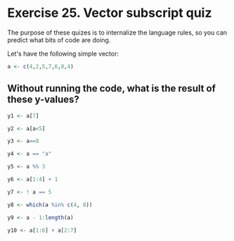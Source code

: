 # Exercise 25. Vector subscript quiz

The purpose of these quizes is to internalize the language rules, so you can predict what bits of code are doing.

Let's have the following simple vector:
```R
a <- c(4,2,5,7,6,8,4)
```

## Without running the code, what is the result of these y-values?

```R
y1 <- a[7]
```

```R
y2 <- a[a<5]
```


```R
y3 <- a==8
```

```R
y4 <- a == "a"
```


```R
y5 <- a %% 3
```

```R
y6 <- a[1:4] + 1
```

```R
y7 <- ! a == 5
```

```R
y8 <- which(a %in% c(4, 8))
```


```R
y9 <- a - 1:length(a)
```

```R
y10 <- a[1:6] + a[2:7]


